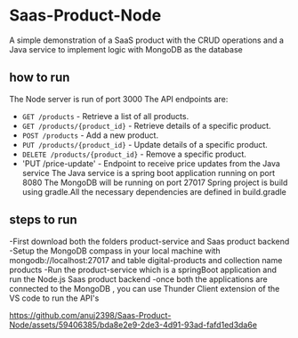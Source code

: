 # Saas-Product-Node
A simple demonstration of a SaaS product with the CRUD operations and a Java service to implement logic with MongoDB as the database
## how to run
The Node server is run of port 3000 
The API endpoints are:
- `GET /products` - Retrieve a list of all products.
- `GET /products/{product_id}` - Retrieve details of a specific product.
- `POST /products` - Add a new product.
- `PUT /products/{product_id}` - Update details of a specific product.
- `DELETE /products/{product_id}` - Remove a specific product.
- 'PUT /price-update' - Endpoint to receive price updates from the Java service
The Java service is a spring boot application running on port 8080
The MongoDB will be running on port 27017
Spring project is build using gradle.All the necessary dependencies are defined in build.gradle
## steps to run
-First download both the folders product-service and Saas product backend
-Setup the MongoDB compass in your local machine with mongodb://localhost:27017 and table digital-products and collection name products
-Run the product-service which is a springBoot application and run the Node.js Saas product backend
-once both the applications are connected to the MongoDB , you can use Thunder Client extension of the VS code to run the API's


https://github.com/anuj2398/Saas-Product-Node/assets/59406385/bda8e2e9-2de3-4d91-93ad-fafd1ed3da6e



